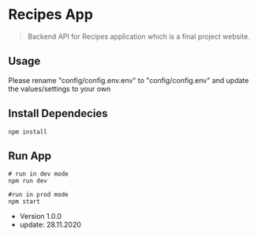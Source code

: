 # Recipes App
>Backend API for Recipes application which is a final project website. 

## Usage
Please rename "config/config.env.env" to "config/config.env" and update the values/settings to your own

## Install Dependecies
```
npm install
```
## Run App
```
# run in dev mode
npm run dev

#run in prod mode
npm start
```
- Version 1.0.0
- update: 28.11.2020

